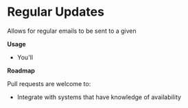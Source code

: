 # Regular Updates

Allows for regular emails to be sent to a given 

**Usage**

 * You'll 

**Roadmap**

Pull requests are welcome to:

 * Integrate with systems that have knowledge of availability